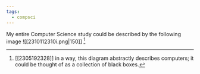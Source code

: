 ```yaml
---
tags:
  - compsci
---
```

My entire Computer Science study could be described by the following image
![[2310112310i.png|150]] [^1]

[^1]: [[2305192328]] in a way, this diagram abstractly describes computers; it could be thought of as  a collection of black boxes.
